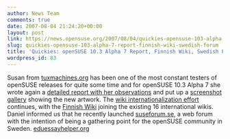 ```yaml
---
author: News Team
comments: true
date: 2007-08-04 21:24:20+00:00
layout: post
link: https://news.opensuse.org/2007/08/04/quickies-opensuse-103-alpha-7-report-finnish-wiki-swedish-forum/
slug: quickies-opensuse-103-alpha-7-report-finnish-wiki-swedish-forum
title: 'Quickies: openSUSE 10.3 Alpha 7 Report, Finnish Wiki, Swedish Forum'
wordpress_id: 83
---
```


Susan from [tuxmachines.org](http://www.tuxmachines.org/) has been one of the most constant testers of openSUSE releases for quite some time and for openSUSE 10.3 Alpha 7 she wrote again a [detailed report with her observations](http://www.tuxmachines.org/node/18763) and put up a [screenshot gallery](http://www.tuxmachines.org/gallery/v/suse103a7/) showing the new artwork. The [wiki internationalization effort](http://en.opensuse.org/OpenSUSE_Translation_Guide) continues, with the [Finnish Wiki](http://fi.opensuse.org/) joining the existing 16 international wikis. Daniel informed us that he recently launched [suseforum.se](http://www.suseforum.se), a web forum with the intention of being a gathering point for the openSUSE community in Sweden. [eduessayhelper.org](https://eduessayhelper.org/)
